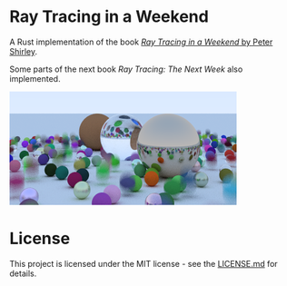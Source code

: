 # Ray Tracing in a Weekend

A Rust implementation of the book [*Ray Tracing in a Weekend* by Peter Shirley](https://in1weekend.blogspot.com/).

Some parts of the next book *Ray Tracing: The Next Week* also implemented.

![](output.png)

# License

This project is licensed under the MIT license - see the [LICENSE.md](LICENSE.md) for details.

